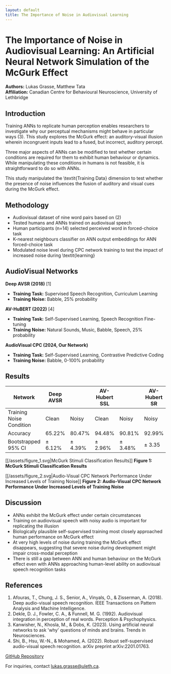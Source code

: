 ```yaml
---
layout: default
title: The Importance of Noise in Audiovisual Learning
---
```


# The Importance of Noise in Audiovisual Learning: An Artificial Neural Network Simulation of the McGurk Effect


**Authors:** Lukas Grasse, Matthew Tata  
**Affiliation:** Canadian Centre for Behavioural Neuroscience, University of Lethbridge

## Introduction

Training ANNs to replicate human perception enables researchers to investigate why our perceptual mechanisms might behave in particular ways (3). This study explores the McGurk effect: an auditory-visual illusion wherein incongruent inputs lead to a fused, but incorrect, auditory percept. 
 
 Three major aspects of ANNs can be modified to test whether certain conditions are required for them to exhibit human behaviour or dynamics. While manipulating these conditions in humans is not feasible, it is straightforward to do so with ANNs.

This study manipulated the \textit{Training Data} dimension to test whether the presence of noise influences the fusion of auditory and visual cues during the McGurk effect.

## Methodology
- Audiovisual dataset of nine word pairs based on (2)
- Tested humans and ANNs trained on audiovisual speech
- Human participants (n=14) selected perceived word in forced-choice task
- K-nearest neighbours classifier on ANN output embeddings for ANN forced-choice task
- Modulated noise level during CPC network training to test the impact of increased noise during \textit{learning}

## AudioVisual Networks

**Deep AVSR (2018)** [1]
- **Training Task:** Supervised Speech Recognition, Curriculum Learning
- **Training Noise:** Babble, 25% probability

**AV-HuBERT (2022)** [4]

- **Training Task:** Self-Supervised Learning, Speech Recognition Fine-tuning
- **Training Noise:** Natural Sounds, Music, Babble, Speech, 25% probability

**AudioVisual CPC (2024, Our Network)**
- **Training Task:** Self-Supervised Learning, Contrastive Predictive Coding
- **Training Noise:** Babble, 0-100% probability

## Results

| Network                  | Deep AVSR |         | AV-Hubert SSL |         | AV-Hubert SR | AudioVisual CPC |         |
|--------------------------|-----------|---------|---------------|---------|--------------|-----------------|---------|
| Training Noise Condition |     Clean | Noisy   | Clean         | Noisy   | Noisy        | Clean           | Noisy   |
| Accuracy                 |    65.22% | 80.47%  | 94.48%        | 90.81%  | 92.99%       | 95.97%          | 92.26%  |
| Bootstrapped 95% CI      |   ± 6.12% | ± 4.39% | ± 2.96%       | ± 3.48% | ± 3.35       | ± 2.02          | ± 3.52% |

[[/assets/figure_1.svg|McGurk Stimuli Classification Results]]
**Figure 1: McGurk Stimuli Classification Results**


[[/assets/figure_2.svg|Audio-Visual CPC Network Performance Under Increased Levels of Training Noise]]
**Figure 2: Audio-Visual CPC Network Performance Under Increased Levels of Training Noise**

## Discussion

- ANNs exhibit the McGurk effect under certain circumstances
- Training on audiovisual speech with noisy audio is important for replicating the illusion
- Biologically plausible self-supervised training most closely approached human performance on McGurk effect
- At very high levels of noise during training the McGurk effect disappears, suggesting that severe noise during development might impair cross-modal perception
- There is still a gap between ANN and human behaviour on the McGurk effect even with ANNs approaching human-level ability on audiovisual speech recognition tasks

## References

1. Afouras, T., Chung, J. S., Senior, A., Vinyals, O., & Zisserman, A. (2018). Deep audio-visual speech recognition. IEEE Transactions on Pattern Analysis and Machine Intelligence.
2. Dekle, D. J., Fowler, C. A., & Funnell, M. G. (1992). Audiovisual integration in perception of real words. Perception & Psychophysics.
3. Kanwisher, N., Khosla, M., & Dobs, K. (2023). Using artificial neural networks to ask 'why' questions of minds and brains. Trends in Neurosciences.
4. Shi, B., Hsu, W.-N., & Mohamed, A. (2022). Robust self-supervised audio-visual speech recognition. arXiv preprint arXiv:2201.01763.

[GitHub Repository](https://github.com)

For inquiries, contact [lukas.grasse@uleth.ca](mailto:lukas.grasse@uleth.ca).
